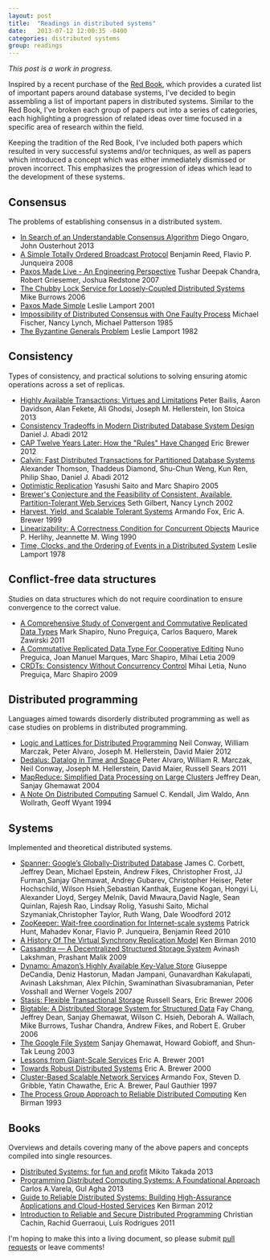 ```yaml
---
layout: post
title:  "Readings in distributed systems"
date:   2013-07-12 12:00:35 -0400
categories: distributed systems
group: readings
---
```


_This post is a work in progress._

Inspired by a recent purchase of the [Red Book][redbook], which provides
a curated list of important papers around database systems, I've decided
to begin assembling a list of important papers in distributed systems.
Similar to the Red Book, I've broken each group of papers out into a
series of categories, each highlighting a progression of related ideas
over time focused in a specific area of research within the field.

Keeping the tradition of the Red Book, I've included both papers which
resulted in very successful systems and/or techniques, as well as papers
which introduced a concept which was either immediately dismissed or
proven incorrect.  This emphasizes the progression of ideas which lead
to the development of these systems.

## Consensus

The problems of establishing consensus in a distributed system.

* [In Search of an Understandable Consensus Algorithm][raft]
  <span class="author">Diego Ongaro, John Ousterhout</span>
  <span class="date">2013</span>
* [A Simple Totally Ordered Broadcast Protocol][zab]
  <span class="author">Benjamin Reed, Flavio P. Junqueira</span>
  <span class="date">2008</span>
* [Paxos Made Live - An Engineering Perspective][paxoslive]
  <span class="author">Tushar Deepak Chandra, Robert Griesemer, Joshua Redstone</span>
  <span class="date">2007</span>
* [The Chubby Lock Service for Loosely-Coupled Distributed Systems][chubby]
  <span class="author">Mike Burrows</span>
  <span class="date">2006</span>
* [Paxos Made Simple][paxossimple]
  <span class="author">Leslie Lamport</span>
  <span class="date">2001</span>
* [Impossibility of Distributed Consensus with One Faulty Process][flp]
  <span class="author">Michael Fischer, Nancy Lynch, Michael Patterson</span>
  <span class="date">1985</span>
* [The Byzantine Generals Problem][generals]
  <span class="author">Leslie Lamport</span>
  <span class="date">1982</span>

## Consistency

Types of consistency, and practical solutions to solving ensuring atomic
operations across a set of replicas.


* [Highly Available Transactions: Virtues and Limitations][hat]
  <span class="author">Peter Bailis, Aaron Davidson, Alan Fekete, Ali Ghodsi, Joseph M. Hellerstein, Ion Stoica</span>
  <span class="date">2013</span>
* [Consistency Tradeoffs in Modern Distributed Database System Design][pacelc]
  <span class="author">Daniel J. Abadi</span>
  <span class="date">2012</span>
* [CAP Twelve Years Later: How the "Rules" Have Changed][cap12]
  <span class="author">Eric Brewer</span>
  <span class="date">2012</span>
* [Calvin: Fast Distributed Transactions for Partitioned Database Systems][calvin]
  <span class="author">Alexander Thomson, Thaddeus Diamond, Shu-Chun Weng, Kun Ren, Philip Shao, Daniel J. Abadi</span>
  <span class="date">2012</span>
* [Optimistic Replication][optimistic]
  <span class="author">Yasushi Saito and Marc Shapiro</span>
  <span class="date">2005</span>
* [Brewer's Conjecture and the Feasibility of Consistent, Available, Partition-Tolerant Web Services][cap]
  <span class="author">Seth Gilbert, Nancy Lynch</span>
  <span class="date">2002</span>
* [Harvest, Yield, and Scalable Tolerant Systems][harvest]
  <span class="author">Armando Fox, Eric A. Brewer</span>
  <span class="date">1999</span>
* [Linearizability: A Correctness Condition for Concurrent Objects][linearizability]
  <span class="author">Maurice P. Herlihy, Jeannette M. Wing</span>
  <span class="date">1990</span>
* [Time, Clocks, and the Ordering of Events in a Distributed System][clocks]
  <span class="author">Leslie Lamport</span>
  <span class="date">1978</span>

## Conflict-free data structures

Studies on data structures which do not require coordination to ensure
convergence to the correct value.

* [A Comprehensive Study of Convergent and Commutative Replicated Data Types][crdt1]
  <span class="author">Mark Shapiro, Nuno Preguiça, Carlos Baquero, Marek Zawirski</span>
  <span class="date">2011</span>
* [A Commutative Replicated Data Type For Cooperative Editing][treedoc]
  <span class="author">Nuno Preguica, Joan Manuel Marques, Marc Shapiro, Mihai Letia</span>
  <span class="date">2009</span>
* [CRDTs: Consistency Without Concurrency Control][crdt2]
  <span class="author">Mihai Letia, Nuno Preguiça, Marc Shapiro</span>
  <span class="date">2009</span>

## Distributed programming

Languages aimed towards disorderly distributed programming as well as
case studies on problems in distributed programming.

* [Logic and Lattices for Distributed Programming][blooml]
  <span class="author">Neil Conway, William Marczak, Peter Alvaro, Joseph M. Hellerstein, David Maier</span>
  <span class="date">2012</span>
* [Dedalus: Datalog in Time and Space][dedalus]
  <span class="author">Peter Alvaro, William R. Marczak, Neil Conway, Joseph M. Hellerstein, David Maier, Russell Sears</span>
  <span class="date">2011</span>
* [MapReduce: Simplified Data Processing on Large Clusters][mapreduce]
  <span class="author">Jeffrey Dean, Sanjay Ghemawat</span>
  <span class="date">2004</span>
* [A Note On Distributed Computing][computing]
  <span class="author">Samuel C. Kendall, Jim Waldo, Ann Wollrath, Geoff Wyant</span>
  <span class="date">1994</span>

## Systems

Implemented and theoretical distributed systems.

* [Spanner: Google’s Globally-Distributed Database][spanner]
  <span class="author">James C. Corbett, Jeffrey Dean, Michael Epstein, Andrew Fikes, Christopher Frost, JJ Furman,Sanjay Ghemawat, Andrey Gubarev, Christopher Heiser, Peter Hochschild, Wilson Hsieh,Sebastian Kanthak, Eugene Kogan, Hongyi Li, Alexander Lloyd, Sergey Melnik, David Mwaura,David Nagle, Sean Quinlan, Rajesh Rao, Lindsay Rolig, Yasushi Saito, Michal Szymaniak,Christopher Taylor, Ruth Wang, Dale Woodford</span>
  <span class="date">2012</span>
* [ZooKeeper: Wait-free coordination for Internet-scale systems][zookeeper]
  <span class="author">Patrick Hunt, Mahadev Konar, Flavio P. Junqueira, Benjamin Reed</span>
  <span class="date">2010</span>
* [A History Of The Virtual Synchrony Replication Model][synchrony]
  <span class="author">Ken Birman</span>
  <span class="date">2010</span>
* [Cassandra — A Decentralized Structured Storage System][cassandra]
  <span class="author">Avinash Lakshman, Prashant Malik</span>
  <span class="date">2009</span>
* [Dynamo: Amazon’s Highly Available Key-Value Store][dynamo]
  <span class="author">Giuseppe DeCandia, Deniz Hastorun, Madan Jampani, Gunavardhan Kakulapati, Avinash Lakshman, Alex Pilchin, Swaminathan Sivasubramanian, Peter Vosshall and Werner Vogels</span>
  <span class="date">2007</span>
* [Stasis: Flexible Transactional Storage][stasis]
  <span class="author">Russell Sears, Eric Brewer</span>
  <span class="date">2006</span>
* [Bigtable: A Distributed Storage System for Structured Data][bigtable]
  <span class="author">Fay Chang, Jeffrey Dean, Sanjay Ghemawat, Wilson C. Hsieh, Deborah A. Wallach, Mike Burrows, Tushar Chandra, Andrew Fikes, and Robert E. Gruber</span>
  <span class="date">2006</span>
* [The Google File System][gfs]
  <span class="author">Sanjay Ghemawat, Howard Gobioff, and Shun-Tak Leung</span>
  <span class="date">2003</span>
* [Lessons from Giant-Scale Services][gss]
  <span class="author">Eric A. Brewer</span>
  <span class="date">2001</span>
* [Towards Robust Distributed Systems][trds]
  <span class="author">Eric A. Brewer</span>
  <span class="date">2000</span>
* [Cluster-Based Scalable Network Services][sns]
  <span class="author">Armando Fox, Steven D. Gribble, Yatin Chawathe, Eric A. Brewer, Paul Gauthier</span>
  <span class="date">1997</span>
* [The Process Group Approach to Reliable Distributed Computing][isis]
  <span class="author">Ken Birman</span>
  <span class="date">1993</span>

## Books

Overviews and details covering many of the above papers and concepts compiled into single resources.

* [Distributed Systems: for fun and profit][distsys_fun-profit]
  <span class="author">Mikito Takada</span>
  <span class="date">2013</span>
* [Programming Distributed Computing Systems: A Foundational Approach][progdist_foundational-approach]
  <span class="author">Carlos A.Varela, Gul Agha</span>
  <span class="date">2013</span>
* [Guide to Reliable Distributed Systems: Building High-Assurance Applications and Cloud-Hosted Services][guide_reliable_dist_systems]
  <span class="author">Ken Birman</span>
  <span class="date">2012</span>
* [Introduction to Reliable and Secure Distributed Programming][intro_reilable-secure-dist-programming]
  <span class="author">Christian Cachin, Rachid Guerraoui, Luís Rodrigues</span>
  <span class="date">2011</span>

I'm hoping to make this into a living document, so please submit [pull
requests][pull] or leave comments!

[pacelc]: http://cs-www.cs.yale.edu/homes/dna/papers/abadi-pacelc.pdf
[pull]: https://github.com/cmeiklejohn/cmeiklejohn.github.io/blob/master/_posts/2013-07-12-readings-in-distributed-systems.markdown?
[optimistic]: https://pdfs.semanticscholar.org/40c4/7420fdda6b715430153437ac77d62d1da6d8.pdf
[redbook]: http://www.amazon.com/Readings-Database-Systems-Joseph-Hellerstein/dp/0262693143
[raft]: https://ramcloud.stanford.edu/wiki/download/attachments/11370504/raft.pdf
[paxoslive]: http://research.google.com/pubs/pub33002.html
[dynamo]: http://www.read.seas.harvard.edu/~kohler/class/cs239-w08/decandia07dynamo.pdf
[crdt1]: http://hal.upmc.fr/docs/00/55/55/88/PDF/techreport.pdf
[hat]: http://www.bailis.org/papers/hat-vldb2014.pdf
[linearizability]: http://cs.brown.edu/~mph/HerlihyW90/p463-herlihy.pdf
[paxossimple]: http://www.cs.utexas.edu/users/lorenzo/corsi/cs380d/past/03F/notes/paxos-simple.pdf
[generals]: http://www.cs.cornell.edu/courses/cs614/2004sp/papers/lsp82.pdf
[flp]: http://macs.citadel.edu/rudolphg/csci604/ImpossibilityofConsensus.pdf
[treedoc]: http://hal.inria.fr/docs/00/44/59/75/PDF/icdcs09-treedoc.pdf
[zab]: https://pdfs.semanticscholar.org/f333/798a4bd5b415c6aa7c24ad1719d82de03163.pdf
[computing]: http://dl.acm.org/citation.cfm?id=974938
[blooml]: http://db.cs.berkeley.edu/papers/UCB-lattice-tr.pdf
[dedalus]: http://db.cs.berkeley.edu/papers/datalog2011-dedalus.pdf
[clocks]: http://lamport.azurewebsites.net/pubs/time-clocks.pdf
[harvest]: http://radlab.cs.berkeley.edu/people/fox/static/pubs/pdf/c18.pdf
[crdt2]: http://hal.archives-ouvertes.fr/docs/00/39/79/81/PDF/RR-6956.pdf
[mapreduce]: http://research.google.com/archive/mapreduce.html
[cassandra]: http://www.cs.cornell.edu/projects/ladis2009/papers/lakshman-ladis2009.pdf
[synchrony]: http://www.cs.cornell.edu/ken/History.pdf
[stasis]: http://www.cs.berkeley.edu/~brewer/sears-2006.pdf
[isis]: http://www.cs.cornell.edu/projects/spinglass/public_pdfs/Process%20Group%20Approach.pdf
[cap]: http://www.glassbeam.com/sites/all/themes/glassbeam/images/blog/10.1.1.67.6951.pdf
[bigtable]: http://research.google.com/archive/bigtable-osdi06.pdf
[chubby]: http://research.google.com/archive/chubby-osdi06.pdf
[gfs]: http://research.google.com/archive/gfs.html
[distsys_fun-profit]: http://book.mixu.net/distsys/
[cap12]: http://www.infoq.com/articles/cap-twelve-years-later-how-the-rules-have-changed
[sns]: http://www.cs.berkeley.edu/%7Ebrewer/papers/TACC-sosp.pdf
[progdist_foundational-approach]: http://www.amazon.com/Programming-Distributed-Computing-Systems-Foundational/dp/0262018985
[intro_reilable-secure-dist-programming]: http://www.distributedprogramming.net/
[guide_reliable_dist_systems]: http://www.amazon.com/Guide-Reliable-Distributed-Systems-High-Assurance/dp/1447124154
[gss]: http://www.cs.berkeley.edu/%7Ebrewer/papers/GiantScale-IEEE.pdf
[trds]: http://www.cs.berkeley.edu/~brewer/cs262b-2004/PODC-keynote.pdf
[spanner]: https://static.googleusercontent.com/media/research.google.com/en//archive/spanner-osdi2012.pdf
[zookeeper]: https://www.usenix.org/legacy/event/usenix10/tech/full_papers/Hunt.pdf
[calvin]: http://cs.yale.edu/homes/thomson/publications/calvin-sigmod12.pdf
